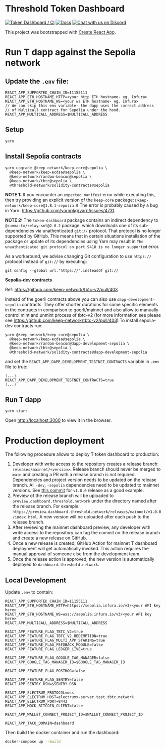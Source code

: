 # Threshold Token Dashboard

[![Token Dashboard / CI](https://github.com/threshold-network/token-dashboard/actions/workflows/dashboard-ci.yml/badge.svg?branch=main&event=push)](https://github.com/threshold-network/token-dashboard/actions/workflows/dashboard-ci.yml)
[![Docs](https://img.shields.io/badge/docs-website-green)](https://docs.threshold.network)
[![Chat with us on Discord](https://img.shields.io/badge/chat-Discord-5865f2.svg)](https://discord.gg/threshold)

This project was bootstrapped with [Create React App](https://github.com/facebook/create-react-app).

# Run T dapp against the Sepolia network

## Update the `.env` file:

```
REACT_APP_SUPPORTED_CHAIN_ID=11155111
REACT_APP_ETH_HOSTNAME_HTTP=<your http ETH hostname- eg. Infura>
REACT_APP_ETH_HOSTNAME_WS=<your ws ETH hostname- eg. Infura>
// We can skip this env variable- the dapp uses the correct address
// of Multicall contract for Sepolia under the hood.
REACT_APP_MULTICALL_ADDRESS=$MULTICALL_ADDRESS
```

## Setup

`yarn`

## Install Sepolia contracts

```
yarn upgrade @keep-network/keep-core@sepolia \
  @keep-network/keep-ecdsa@sepolia \
  @keep-network/random-beacon@sepolia \
  @keep-network/tbtc@sepolia \
  @threshold-network/solidity-contracts@sepolia
```

**NOTE 1:** If you encounter an `expected manifest` error while executing this,
then try providing an explicit version of the `keep-core` package:
`@keep-network/keep-core@1.8.1-sepolia.0`
The error is probably caused by a bug in Yarn:
https://github.com/yarnpkg/yarn/issues/4731.

**NOTE 2:** The `token-dashboard` package contains an indirect dependency to
`@summa-tx/relay-sol@2.0.2` package, which downloads one of its sub-dependencies
via unathenticated `git://` protocol. That protocol is no longer supported by
GitHub. This means that in certain situations installation of the package or
update of its dependencies using Yarn may result in `The unauthenticated git protocol on port 9418 is no longer supported` error.

As a workaround, we advise changing Git configuration to use `https://` protocol
instead of `git://` by executing:

```
git config --global url."https://".insteadOf git://
```

**Sepolia-dev contracts**

Ref: https://github.com/keep-network/tbtc-v2/pull/403

Instead of the goerli contracts above you can also use `dapp-development-sepolia` contracts. They offer shorter durations for some specific elements in the contracts in comparison to goerli/mainnet and also allow to manually control mint and unmint process of tbtc-v2 (for more information see please see https://github.com/keep-network/tbtc-v2/pull/403) To install sepolia-dev contracts run:

```
yarn @keep-network/keep-core@sepolia \
  @keep-network/keep-ecdsa@sepolia \
  @keep-network/random-beacon@dapp-development-sepolia \
  @keep-network/tbtc@sepolia \
  @threshold-network/solidity-contracts@dapp-development-sepolia
```

and set the `REACT_APP_DAPP_DEVELOPMENT_TESTNET_CONTRACTS` variable in `.env` file to true:

```
(...)
REACT_APP_DAPP_DEVELOPMENT_TESTNET_CONTRACTS=true
(...)
```

## Run T dapp

`yarn start`

Open [http://localhost:3000](http://localhost:3000) to view it in the browser.

# Production deployment

The following procedure allows to deploy T token dashboard to production:

1. Developer with write access to the repository creates a release branch:
   `releases/mainnet/<version>`. Release branch should never be merged to `main`
   and creating a PR with a release branch is not required.
   Dependencies and project version needs to be updated on the release branch.
   All `-dev`, `-sepolia` dependencies need to be updated to mainnet versions.
   See [this commit](https://github.com/threshold-network/token-dashboard/commit/5452b68886ebc514d941a087973dfa9ac3802a7e)
   for `v1.0.0` release as a good example.
2. Preview of the release branch will be uploaded to `preview.dashboard.threshold.network`
   under the directory named after the release branch. For example:
   `https://preview.dashboard.threshold.network/releases/mainnet/v1.0.0/index.html`.
   A new version will be uploaded after each push to the release branch.
3. After reviewing the mainnet dashboard preview, any developer with write
   access to the repository can tag the commit on the release branch and create
   a new release on GitHub.
4. Once a new release is created, GitHub Action for mainnet T dashboard
   deployment will get automatically invoked. This action requires the manual
   approval of someone else from the development team.
5. Once the release action is approved, the new version is automatically
   deployed to `dashboard.threshold.network`.

## Local Development

Update `.env` to contain:

```
REACT_APP_SUPPORTED_CHAIN_ID=11155111
REACT_APP_ETH_HOSTNAME_HTTP=https://sepolia.infura.io/v3/<your API key here>
REACT_APP_ETH_HOSTNAME_WS=wss://sepolia.infura.io/v3/<your API key here>
REACT_APP_MULTICALL_ADDRESS=$MULTICALL_ADDRESS

REACT_APP_FEATURE_FLAG_TBTC_V2=true
REACT_APP_FEATURE_FLAG_TBTC_V2_REDEMPTION=true
REACT_APP_FEATURE_FLAG_MULTI_APP_STAKING=true
REACT_APP_FEATURE_FLAG_FEEDBACK_MODULE=false
REACT_APP_FEATURE_FLAG_LEDGER_LIVE=true

REACT_APP_FEATURE_FLAG_GOOGLE_TAG_MANAGER=false
REACT_APP_GOOGLE_TAG_MANAGER_ID=$GOOGLE_TAG_MANAGER_ID

REACT_APP_FEATURE_FLAG_POSTHOG=false

REACT_APP_FEATURE_FLAG_SENTRY=false
REACT_APP_SENTRY_DSN=$SENTRY_DSN

REACT_APP_ELECTRUM_PROTOCOL=wss
REACT_APP_ELECTRUM_HOST=electrumx-server.test.tbtc.network
REACT_APP_ELECTRUM_PORT=8443
REACT_APP_MOCK_BITCOIN_CLIENT=false

REACT_APP_WALLET_CONNECT_PROJECT_ID=$WALLET_CONNECT_PROJECT_ID

REACT_APP_TACO_DOMAIN=dashboard
```

Then build the docker container and run the dashboard:

```bash
docker-compose up --build
```
